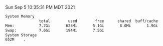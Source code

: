 Sun Sep  5 10:35:31 PM MDT 2021
```bash
System Memory
               total        used        free      shared  buff/cache   available
Mem:           7.7Gi       623Mi       5.1Gi       8.0Mi       1.9Gi       6.7Gi
Swap:          7.6Gi       194Mi       7.5Gi
System Storage
652M	.
```
